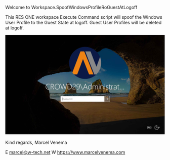 Welcome to Workspace.SpoofWindowsProfileRoGuestAtLogoff

This RES ONE workspace Execute Command script will spoof the Windows User Profile to the Guest State at logoff. Guest User Profiles will be deleted at logoff.


![alt text](https://raw.githubusercontent.com/marcelvenema/RESONE.Hub/master/Automation.SetDefaultUserAccountPicture/example.jpg)

Kind regards,
Marcel Venema

E marcel@w-tech.net W https://www.marcelvenema.com